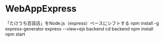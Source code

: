 # WebAppExpress
「たけうち百貨店」をNode.js（express）ベースにシフトする
npm install -g express-generator
express --view=ejs backend
cd backend
npm install
npm start